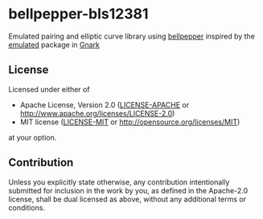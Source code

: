 # bellpepper-bls12381

Emulated pairing and elliptic curve library using [bellpepper](https://github.com/lurk-lab/bellpepper) inspired by the [emulated](https://github.com/Consensys/gnark/tree/master/std/algebra/emulated) package in [Gnark](https://github.com/Consensys/gnark)

## License

Licensed under either of

 * Apache License, Version 2.0
   ([LICENSE-APACHE](LICENSE-APACHE) or http://www.apache.org/licenses/LICENSE-2.0)
 * MIT license
   ([LICENSE-MIT](LICENSE-MIT) or http://opensource.org/licenses/MIT)

at your option.

## Contribution

Unless you explicitly state otherwise, any contribution intentionally submitted
for inclusion in the work by you, as defined in the Apache-2.0 license, shall be
dual licensed as above, without any additional terms or conditions.
